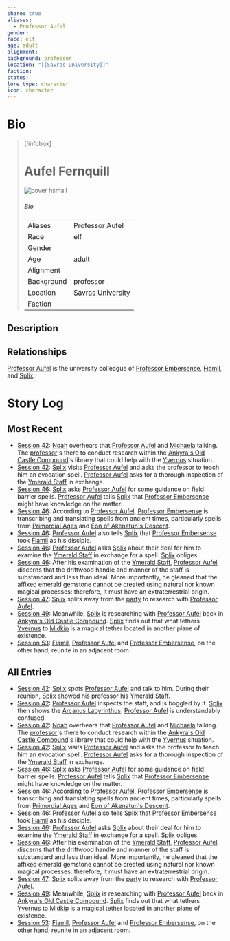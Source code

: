 ```yaml
---
share: true
aliases:
  - Professor Aufel
gender: 
race: elf
age: adult
alignment: 
background: professor
location: "[[Savras University]]"
faction: 
status: 
lore_type: character
icon: character
---
```

# Bio
> [!infobox]
> # Aufel Fernquill
> ![cover hsmall](insertimage.png)
> ##### Bio
> |  |  |
> | ---- | ---- |
> | Aliases | Professor Aufel|
> | Race| elf |
> | Gender| |
> | Age | adult|
> | Alignment|| 
> | Background| professor|
> | Location|  [Savras University](../Locations/Buildings/Savras%20University.md)|
> | Faction| | 
## Description
## Relationships
[Professor Aufel](Aufel%20Fernquill.md) is the university colleague of [Professor Embersense](./Dorfir%20Embersense.md), [Fiamil](./Fiamil%20Underwood.md), and [Splix](../PCs/Spraugh%20'Splix'%20Calix.md).
# Story Log
## Most Recent
- [Session 42](../Session%20Log/Session%2042.md): [Noah](Noah%20Skie.md) overhears that [Professor Aufel](Aufel%20Fernquill.md) and [Michaela](Michaela%20Randall.md) talking. The [professor](Aufel%20Fernquill.md)'s there to conduct research within the [Ankyra's Old Castle Compound](Ankyra's%20Old%20Castle%20Compound.md)'s library that could help with the [Yvernus](Yvernus%20District.md) situation.
- [Session 42](../Session%20Log/Session%2042.md): [Splix](Spraugh%20'Splix'%20Calix.md) visits [Professor Aufel](Aufel%20Fernquill.md) and asks the professor to teach him an evocation spell. [Professor Aufel](Aufel%20Fernquill.md) asks for a thorough inspection of the [Ymerald Staff](Ymerald%20Staff.md) in exchange.
- [Session 46](../Session%20Log/Session%2046.md): [Splix](Spraugh%20'Splix'%20Calix.md) asks [Professor Aufel](Aufel%20Fernquill.md) for some guidance on field barrier spells. [Professor Aufel](Aufel%20Fernquill.md) tells [Splix](Spraugh%20'Splix'%20Calix.md) that [Professor Embersense](Dorfir%20Embersense.md) might have knowledge on the matter.
- [Session 46](../Session%20Log/Session%2046.md): According to [Professor Aufel](Aufel%20Fernquill.md), [Professor Embersense](Dorfir%20Embersense.md) is transcribing and translating spells from ancient times, particularly spells from [Primordial Ages](Primordial%20Ages.md) and [Eon of Akenatun's Descent](Eon%20of%20Akenatun's%20Descent.md).
- [Session 46](../Session%20Log/Session%2046.md): [Professor Aufel](Aufel%20Fernquill.md) also tells [Splix](Spraugh%20'Splix'%20Calix.md) that [Professor Embersense](Dorfir%20Embersense.md) took [Fiamil](Fiamil%20Underwood.md) as his disciple.
- [Session 46](../Session%20Log/Session%2046.md): [Professor Aufel](Aufel%20Fernquill.md) asks [Splix](Spraugh%20'Splix'%20Calix.md) about their deal for him to examine the [Ymerald Staff](Ymerald%20Staff.md) in exchange for a spell. [Splix](Spraugh%20'Splix'%20Calix.md) obliges.
- [Session 46](../Session%20Log/Session%2046.md): After his examination of the [Ymerald Staff](Ymerald%20Staff.md), [Professor Aufel](Aufel%20Fernquill.md) discerns that the driftwood handle and manner of the staff is substandard and less than ideal. More importantly, he gleaned that the affixed emerald gemstone cannot be created using natural nor known magical processes: therefore, it must have an extraterrestrial origin.
- [Session 47](../Session%20Log/Session%2047.md): [Splix](Spraugh%20'Splix'%20Calix.md) splits away from the [party](Seven%20Up....md) to research with [Professor Aufel](Aufel%20Fernquill.md).
- [Session 49](../Session%20Log/Session%2049.md): Meanwhile, [Splix](Spraugh%20'Splix'%20Calix.md) is researching with [Professor Aufel](Aufel%20Fernquill.md) back in [Ankyra's Old Castle Compound](Ankyra's%20Old%20Castle%20Compound.md). [Splix](Spraugh%20'Splix'%20Calix.md) finds out that what tethers [Yvernus](Yvernus%20District.md) to [Midkip](Midkip.md) is a magical tether located in another plane of existence.
- [Session 53](../Session%20Log/Session%2053.md): [Fiamil](Fiamil%20Underwood.md), [Professor Aufel](Aufel%20Fernquill.md) and [Professor Embersense](Dorfir%20Embersense.md), on the other hand, reunite in an adjacent room.

## All Entries
- [Session 42](../Session%20Log/Session%2042.md): [Splix](Spraugh%20'Splix'%20Calix.md) spots [Professor Aufel](Aufel%20Fernquill.md) and talk to him. During their reunion, [Splix](Spraugh%20'Splix'%20Calix.md) showed his professor his [Ymerald Staff](Ymerald%20Staff.md).
- [Session 42](../Session%20Log/Session%2042.md): [Professor Aufel](Aufel%20Fernquill.md) inspects the staff, and is boggled by it. [Splix](Spraugh%20'Splix'%20Calix.md) then shows the [Arcanus Labyrinthus](Arcanus%20Labyrinthus.md). [Professor Aufel](Aufel%20Fernquill.md) is understandably confused.
- [Session 42](../Session%20Log/Session%2042.md): [Noah](Noah%20Skie.md) overhears that [Professor Aufel](Aufel%20Fernquill.md) and [Michaela](Michaela%20Randall.md) talking. The [professor](Aufel%20Fernquill.md)'s there to conduct research within the [Ankyra's Old Castle Compound](Ankyra's%20Old%20Castle%20Compound.md)'s library that could help with the [Yvernus](Yvernus%20District.md) situation.
- [Session 42](../Session%20Log/Session%2042.md): [Splix](Spraugh%20'Splix'%20Calix.md) visits [Professor Aufel](Aufel%20Fernquill.md) and asks the professor to teach him an evocation spell. [Professor Aufel](Aufel%20Fernquill.md) asks for a thorough inspection of the [Ymerald Staff](Ymerald%20Staff.md) in exchange.
- [Session 46](../Session%20Log/Session%2046.md): [Splix](Spraugh%20'Splix'%20Calix.md) asks [Professor Aufel](Aufel%20Fernquill.md) for some guidance on field barrier spells. [Professor Aufel](Aufel%20Fernquill.md) tells [Splix](Spraugh%20'Splix'%20Calix.md) that [Professor Embersense](Dorfir%20Embersense.md) might have knowledge on the matter.
- [Session 46](../Session%20Log/Session%2046.md): According to [Professor Aufel](Aufel%20Fernquill.md), [Professor Embersense](Dorfir%20Embersense.md) is transcribing and translating spells from ancient times, particularly spells from [Primordial Ages](Primordial%20Ages.md) and [Eon of Akenatun's Descent](Eon%20of%20Akenatun's%20Descent.md).
- [Session 46](../Session%20Log/Session%2046.md): [Professor Aufel](Aufel%20Fernquill.md) also tells [Splix](Spraugh%20'Splix'%20Calix.md) that [Professor Embersense](Dorfir%20Embersense.md) took [Fiamil](Fiamil%20Underwood.md) as his disciple.
- [Session 46](../Session%20Log/Session%2046.md): [Professor Aufel](Aufel%20Fernquill.md) asks [Splix](Spraugh%20'Splix'%20Calix.md) about their deal for him to examine the [Ymerald Staff](Ymerald%20Staff.md) in exchange for a spell. [Splix](Spraugh%20'Splix'%20Calix.md) obliges.
- [Session 46](../Session%20Log/Session%2046.md): After his examination of the [Ymerald Staff](Ymerald%20Staff.md), [Professor Aufel](Aufel%20Fernquill.md) discerns that the driftwood handle and manner of the staff is substandard and less than ideal. More importantly, he gleaned that the affixed emerald gemstone cannot be created using natural nor known magical processes: therefore, it must have an extraterrestrial origin.
- [Session 47](../Session%20Log/Session%2047.md): [Splix](Spraugh%20'Splix'%20Calix.md) splits away from the [party](Seven%20Up....md) to research with [Professor Aufel](Aufel%20Fernquill.md).
- [Session 49](../Session%20Log/Session%2049.md): Meanwhile, [Splix](Spraugh%20'Splix'%20Calix.md) is researching with [Professor Aufel](Aufel%20Fernquill.md) back in [Ankyra's Old Castle Compound](Ankyra's%20Old%20Castle%20Compound.md). [Splix](Spraugh%20'Splix'%20Calix.md) finds out that what tethers [Yvernus](Yvernus%20District.md) to [Midkip](Midkip.md) is a magical tether located in another plane of existence.
- [Session 53](../Session%20Log/Session%2053.md): [Fiamil](Fiamil%20Underwood.md), [Professor Aufel](Aufel%20Fernquill.md) and [Professor Embersense](Dorfir%20Embersense.md), on the other hand, reunite in an adjacent room.
